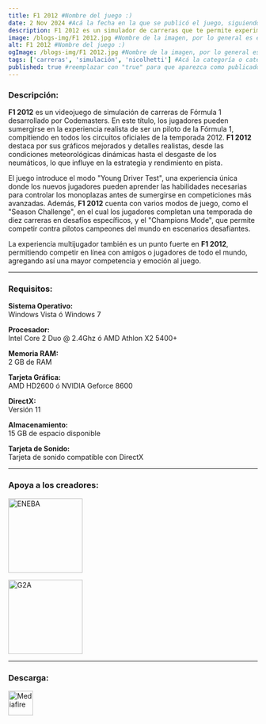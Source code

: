 ```yaml
---
title: F1 2012 #Nombre del juego :)
date: 2 Nov 2024 #Acá la fecha en la que se publicó el juego, siguiendo este formato: Dia "30", Mes "Oct", Año "2024" = como debe quedar: 30 Oct 2024
description: F1 2012 es un simulador de carreras que te permite experimentar la emoción de la Fórmula 1. Con todos los equipos, pilotos y circuitos de la temporada 2012, el juego ofrece una experiencia realista y llena de adrenalina, incluyendo modos como el campeonato, pruebas para nuevos pilotos y desafíos dinámicos bajo diversas condiciones climáticas. #Acá una mini descripción del juego
image: /blogs-img/F1 2012.jpg #Nombre de la imagen, por lo general es exactamente el mismo nombre que el juego excluyendo lo ":" (Dos puntos)
alt: F1 2012 #Nombre del juego :)
ogImage: /blogs-img/F1 2012.jpg #Nombre de la imagen, por lo general es exactamente el mismo nombre que el juego excluyendo lo ":" (Dos puntos)
tags: ['carreras', 'simulación', 'nicolhetti'] #Acá la categoría o categorías del juego, si es más de una se coloca en este formato: ['categoría1', 'categoría2']
published: true #reemplazar con "true" para que aparezca como publicado
---
```


<!--En VSCode seleccionando una palabra, por ejemplo: "F1 2012" y apretando Ctrl+F2 se seleccionan todas las palabras iguales-->

### Descripción:
**F1 2012** es un videojuego de simulación de carreras de Fórmula 1 desarrollado por Codemasters. En este título, los jugadores pueden sumergirse en la experiencia realista de ser un piloto de la Fórmula 1, compitiendo en todos los circuitos oficiales de la temporada 2012. **F1 2012** destaca por sus gráficos mejorados y detalles realistas, desde las condiciones meteorológicas dinámicas hasta el desgaste de los neumáticos, lo que influye en la estrategia y rendimiento en pista.

El juego introduce el modo "Young Driver Test", una experiencia única donde los nuevos jugadores pueden aprender las habilidades necesarias para controlar los monoplazas antes de sumergirse en competiciones más avanzadas. Además, **F1 2012** cuenta con varios modos de juego, como el "Season Challenge", en el cual los jugadores completan una temporada de diez carreras en desafíos específicos, y el "Champions Mode", que permite competir contra pilotos campeones del mundo en escenarios desafiantes.

La experiencia multijugador también es un punto fuerte en **F1 2012**, permitiendo competir en línea con amigos o jugadores de todo el mundo, agregando así una mayor competencia y emoción al juego.

<!--Prompt para Chat-GPT: Hazme una descripción para el juego "F1 2012" y cada que menciones "F1 2012" ponlo en negrita -->

---

### Requisitos:
**Sistema Operativo:**  
Windows Vista ó Windows 7

**Procesador:**  
Intel Core 2 Duo @ 2.4Ghz ó AMD Athlon X2 5400+

**Memoria RAM:**  
2 GB de RAM

**Tarjeta Gráfica:**  
AMD HD2600 ó NVIDIA Geforce 8600

**DirectX:**  
Versión 11

**Almacenamiento:**  
15 GB de espacio disponible

**Tarjeta de Sonido:**  
Tarjeta de sonido compatible con DirectX

<!--Si falta o sobra un requisito se quita o se agrega manteniendo el mismo formato-->

---

### Apoya a los creadores:

[<img src="https://static.eneba.games/branding/v2/logoFull.svg" alt="ENEBA" width="150px" />](https://www.eneba.com/steam-f1-2012-steam-key-global)

[<img src="https://www.g2a.com/static/assets/images/logo_g2a_white.svg" alt="G2A" width="150px" />](https://www.g2a.com/es/f1-2012-steam-key-global-i10000006740007)

---

### Descarga:

[<img src="https://gist.github.com/cxmeel/0dbc95191f239b631c3874f4ccf114e2/raw/download.svg" alt="Mediafire" height="50" />](https://www.mediafire.com/file/9m8muk6zuqoc7sf/F1+2012.zip/file)

<!-- # se debe reemplazar por el link de descarga-->

<!--NOMBRE-DEL-SERVICIO se debe reemplazar por el servicio donde está subido el juego-->